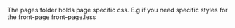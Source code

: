 The pages folder holds page specific css. E.g if you need specific styles for the front-page front-page.less
